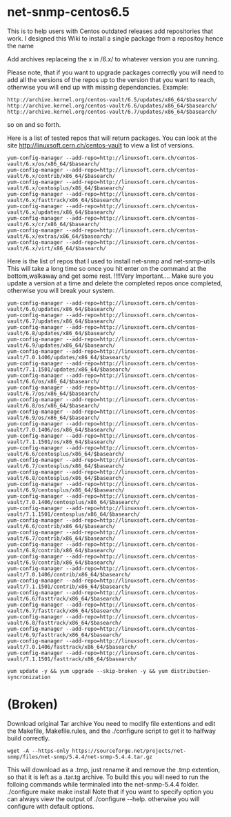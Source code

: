 # net-snmp-centos6.5

This is to help users with Centos outdated releases add repositories that work.
I designed this Wiki to install a single package from a repositoy hence the name

Add archives replaceing the x in /6.x/ to whatever version you are running.

Please note, that if you want to upgrade packages correctly you will need to add all the versions of the repos up to the version that you want to reach, otherwise you will end up with missing dependancies.  Example:

    http://archive.kernel.org/centos-vault/6.5/updates/x86_64/$basearch/ 
    http://archive.kernel.org/centos-vault/6.6/updates/x86_64/$basearch/ 
    http://archive.kernel.org/centos-vault/6.7/updates/x86_64/$basearch/ 
so on and so forth.

Here is a list of tested repos that will return packages.  You can look at the site http://linuxsoft.cern.ch/centos-vault to view a list of versions.

    yum-config-manager --add-repo=http://linuxsoft.cern.ch/centos-vault/6.x/os/x86_64/$basearch/ 
    yum-config-manager --add-repo=http://linuxsoft.cern.ch/centos-vault/6.x/contrib/x86_64/$basearch/ 
    yum-config-manager --add-repo=http://linuxsoft.cern.ch/centos-vault/6.x/centosplus/x86_64/$basearch/ 
    yum-config-manager --add-repo=http://linuxsoft.cern.ch/centos-vault/6.x/fasttrack/x86_64/$basearch/ 
    yum-config-manager --add-repo=http://linuxsoft.cern.ch/centos-vault/6.x/updates/x86_64/$basearch/ 
    yum-config-manager --add-repo=http://linuxsoft.cern.ch/centos-vault/6.x/cr/x86_64/$basearch/ 
    yum-config-manager --add-repo=http://linuxsoft.cern.ch/centos-vault/6.x/extras/x86_64/$basearch/ 
    yum-config-manager --add-repo=http://linuxsoft.cern.ch/centos-vault/6.x/virt/x86_64/$basearch/


 Here is the list of repos that I used to install net-snmp and net-snmp-utils
 This will take a long time so once you hit enter on the command at the bottom,walkaway and get some rest.
 !!!!Very Important.... Make sure you update a version at a time and delete the completed repos once completed, otherwise you will break your system.

    yum-config-manager --add-repo=http://linuxsoft.cern.ch/centos-vault/6.6/updates/x86_64/$basearch/
    yum-config-manager --add-repo=http://linuxsoft.cern.ch/centos-vault/6.7/updates/x86_64/$basearch/
    yum-config-manager --add-repo=http://linuxsoft.cern.ch/centos-vault/6.8/updates/x86_64/$basearch/
    yum-config-manager --add-repo=http://linuxsoft.cern.ch/centos-vault/6.9/updates/x86_64/$basearch/
    yum-config-manager --add-repo=http://linuxsoft.cern.ch/centos-vault/7.0.1406/updates/x86_64/$basearch/
    yum-config-manager --add-repo=http://linuxsoft.cern.ch/centos-vault/7.1.1501/updates/x86_64/$basearch/
    yum-config-manager --add-repo=http://linuxsoft.cern.ch/centos-vault/6.6/os/x86_64/$basearch/
    yum-config-manager --add-repo=http://linuxsoft.cern.ch/centos-vault/6.7/os/x86_64/$basearch/
    yum-config-manager --add-repo=http://linuxsoft.cern.ch/centos-vault/6.8/os/x86_64/$basearch/
    yum-config-manager --add-repo=http://linuxsoft.cern.ch/centos-vault/6.9/os/x86_64/$basearch/
    yum-config-manager --add-repo=http://linuxsoft.cern.ch/centos-vault/7.0.1406/os/x86_64/$basearch/
    yum-config-manager --add-repo=http://linuxsoft.cern.ch/centos-vault/7.1.1501/os/x86_64/$basearch/
    yum-config-manager --add-repo=http://linuxsoft.cern.ch/centos-vault/6.6/centosplus/x86_64/$basearch/
    yum-config-manager --add-repo=http://linuxsoft.cern.ch/centos-vault/6.7/centosplus/x86_64/$basearch/
    yum-config-manager --add-repo=http://linuxsoft.cern.ch/centos-vault/6.8/centosplus/x86_64/$basearch/
    yum-config-manager --add-repo=http://linuxsoft.cern.ch/centos-vault/6.9/centosplus/x86_64/$basearch/
    yum-config-manager --add-repo=http://linuxsoft.cern.ch/centos-vault/7.0.1406/centosplus/x86_64/$basearch/
    yum-config-manager --add-repo=http://linuxsoft.cern.ch/centos-vault/7.1.1501/centosplus/x86_64/$basearch/
    yum-config-manager --add-repo=http://linuxsoft.cern.ch/centos-vault/6.6/contrib/x86_64/$basearch/
    yum-config-manager --add-repo=http://linuxsoft.cern.ch/centos-vault/6.7/contrib/x86_64/$basearch/
    yum-config-manager --add-repo=http://linuxsoft.cern.ch/centos-vault/6.8/contrib/x86_64/$basearch/
    yum-config-manager --add-repo=http://linuxsoft.cern.ch/centos-vault/6.9/contrib/x86_64/$basearch/
    yum-config-manager --add-repo=http://linuxsoft.cern.ch/centos-vault/7.0.1406/contrib/x86_64/$basearch/
    yum-config-manager --add-repo=http://linuxsoft.cern.ch/centos-vault/7.1.1501/contrib/x86_64/$basearch/
    yum-config-manager --add-repo=http://linuxsoft.cern.ch/centos-vault/6.6/fasttrack/x86_64/$basearch/
    yum-config-manager --add-repo=http://linuxsoft.cern.ch/centos-vault/6.7/fasttrack/x86_64/$basearch/
    yum-config-manager --add-repo=http://linuxsoft.cern.ch/centos-vault/6.8/fasttrack/x86_64/$basearch/
    yum-config-manager --add-repo=http://linuxsoft.cern.ch/centos-vault/6.9/fasttrack/x86_64/$basearch/
    yum-config-manager --add-repo=http://linuxsoft.cern.ch/centos-vault/7.0.1406/fasttrack/x86_64/$basearch/
    yum-config-manager --add-repo=http://linuxsoft.cern.ch/centos-vault/7.1.1501/fasttrack/x86_64/$basearch/
    
    yum update -y && yum upgrade --skip-broken -y && yum distribution-syncronization

 # (Broken)
Download original Tar archive  You need to modify file extentions and edit the Makefile, Makefile.rules, and the ./configure script to get it to halfway build correctly.

    wget -A --https-only https://sourceforge.net/projects/net-snmp/files/net-snmp/5.4.4/net-snmp-5.4.4.tar.gz

This will download as a .tmp, just rename it and remove the .tmp extention, so that it is left as a .tar.tg archive.
To build this you will need to run the folloing commands while terminaled into the net-snmp-5.4.4 folder. 
    ./configure
    make
    make install
Note that if you want to specify option you can always view the output of ./configure --help.  otherwise you will configure with default options.



   
    
